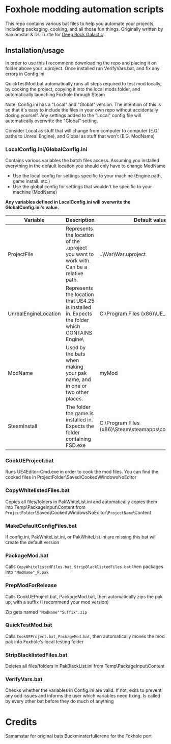 # Foxhole modding automation scripts
This repo contains various bat files to help you automate your projects, including packaging, cooking, and all those fun things. Originally written by Samamstar & Dr. Turtle for [Deep Rock Galactic](https://github.com/DRG-Modding/DRGModdingAutomationScripts).

## Installation/usage
In order to use this I recommend downloading the repo and placing it on folder above your .uproject. Once installed run VerifyVars.bat, and fix any errors in Config.ini

QuickTestMod.bat automatically runs all steps required to test mod locally, by cooking the project, copying it into the local mods folder, and automatically launching Foxhole through Steam

Note: Config.ini has a "Local" and "Global" version. The intention of this is so that it's easy to include the files in your own repo without accidentally doxing yourself. Any settings added to the "Local" config file will automatically overwrite the "Global" setting. 

Consider Local as stuff that will change from computer to computer (E.G. paths to Unreal Engine), and Global as stuff that won't (E.G. ModName)

### LocalConfig.ini/GlobalConfig.ini
Contains various variables the batch files access. Assuming you installed everything in the default location you should only have to change ModName

- Use the local config for settings specific to your machine (Engine path, game install. etc.)
- Use the global config for settings that wouldn't be specific to your machine (ModName) 

**Any variables defined in LocalConfig.ini will overwrite the GlobalConfig.ini's value.**

| Variable | Description | Default value |
| --- | --- | --- |
| ProjectFile | Represents the location of the .uproject you want to work with. Can be a relative path. | ..\War\War.uproject |
| UnrealEngineLocation | Represents the location that UE4.25 is installed in. Expects the folder which CONTAINS Engine\\ | C:\Program Files (x86)\UE_4.24
| ModName | Used by the bats when making your pak name, and in one or two other places. | myMod |
| SteamInstall | The folder the game is installed in. Expects the folder containing FSD.exe | C:\Program Files (x86)\Steam\steamapps\common\Foxhole |

### CookUEProject.bat
Runs UE4Editor-Cmd.exe in order to cook the mod files. You can find the cooked files in ProjectFolder\Saved\Cooked\WindowsNoEditor

### CopyWhitelistedFiles.bat
Copies all files/folders in PakWhiteList.ini and automatically copies them into Temp\PackageInput\Content from `ProjectFolder`\Saved\Cooked\WindowsNoEditor\\`ProjectName`\Content

### MakeDefaultConfigFiles.bat
If config.ini, PakWhiteList.ini, or PakWhiteList.ini are missing this bat will create the default version

### PackageMod.bat
Calls `CopyWhitelistedFiles.bat`, `StripBlacklistedFiles.bat` then packages into `"ModName"_P.pak`

### PrepModForRelease
Calls CookUEProject.bat, PackageMod.bat, then automatically zips the pak up, with a suffix (I recommend your mod version)

Zip gets named `"ModName""Suffix".zip`

### QuickTestMod.bat
Calls `CookUEProject.bat`, `PackageMod.bat`, then automatically moves the mod pak into Foxhole's local testing folder

### StripBlacklistedFiles.bat
Deletes all files/folders in PakBlackList.ini from Temp\PackageInput\Content

### VerifyVars.bat
Checks whether the variables in Config.ini are valid. If not, exits to prevent any odd issues and informs the user which variables need fixing. Is called by every other bat before they do much of anything

# Credits
Samamstar for original bats
Buckminsterfullerene for the Foxhole port